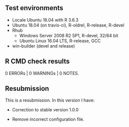 ## Test environments
* Locale Ubuntu 18.04 with R 3.6.3
* Ubuntu 18.04 (on travis-ci), R-oldrel, R-release, R-devel
* Rhub
  * Windows Server 2008 R2 SP1, R-devel, 32/64 bit
  * Ubuntu Linux 16.04 LTS, R-release, GCC
* win-builder (devel and release)

## R CMD check results

0 ERRORs | 0 WARNINGs | 0 NOTES.

## Resubmission

This is a resubmission. In this version I have:

* Correction to stable version 1.0.0

* Remove incorrect configuration file.
